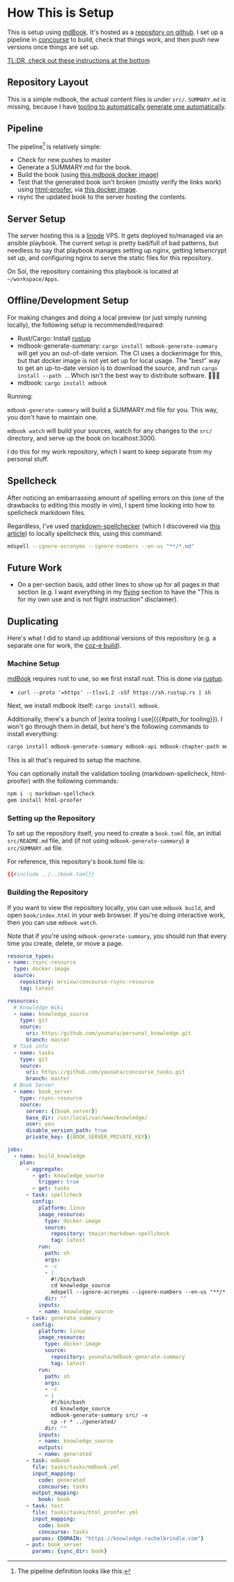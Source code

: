 # How This is Setup

This is setup using [mdBook](https://github.com/rust-lang-nursery/mdBook). It's hosted as a [repository on github](https://github.com/younata/personal_knowledge). I set up a pipeline in [concourse](https://concourse-ci.org) to build, check that things work, and then push new versions once things are set up.

[TL;DR, check out these instructions at the bottom](#duplicating)

## Repository Layout

This is a simple mdbook, the actual content files is under `src/`. `SUMMARY.md` is missing, because I have [tooling to automatically generate one automatically](https://github.com/younata/mdbook-generate-summary).

## Pipeline

The pipeline[^pipeline] is relatively simple:

- Check for new pushes to master
- Generate a SUMMARY.md for the book.
- Build the book (using [this mdbook docker image](https://hub.docker.com/r/hrektts/mdbook))
- Test that the generated book isn't broken (mostly verify the links work) using [html-proofer](https://github.com/gjtorikian/html-proofer), via [this docker image](https://hub.docker.com/r/18fgsa/html-proofer).
- rsync the updated book to the server hosting the contents.

## Server Setup

The server hosting this is a [linode](https://linode.com) VPS. It gets deployed to/managed via an ansible playbook. The current setup is pretty bad/full of bad patterns, but needless to say that playbook manages setting up nginx, getting letsencrypt set up, and configuring nginx to serve the static files for this repository.

On Sol, the repository containing this playbook is located at `~/workspace/Apps`.

## Offline/Development Setup

For making changes and doing a local preview (or just simply running locally), the following setup is recommended/required:

- Rust/Cargo: Install [rustup](https://rustup.rs)
- mdbook-generate-summary: `cargo install mdbook-generate-summary` will get you an out-of-date version. The CI uses a dockerimage for this, but that docker image is not yet set up for local usage. The "best" way to get an up-to-date version is to download the source, and run `cargo install --path .`. Which isn't the best way to distribute software. 🤷🏻‍♀️
- mdbook: `cargo install mdbook`

Running:

`mdbook-generate-summary` will build a SUMMARY.md file for you. This way, you don't have to maintain one.

`mdbook watch` will build your sources, watch for any changes to the `src/` directory, and serve up the book on localhost:3000.

I do this for my work repository, which I want to keep separate from my personal stuff.

## Spellcheck

After noticing an embarrassing amount of spelling errors on this (one of the drawbacks to editing this mostly in vim), I spent time looking into how to spellcheck markdown files.

Regardless, I've used [markdown-spellchecker](https://www.npmjs.com/package/markdown-spellcheck) (which I discovered via [this article](https://web.archive.org/web/20201109041611/https://pawel.krupa.net.pl/2018/07/automate-your-grammar-checks/)) to locally spellcheck this, using this command:

```bash
mdspell --ignore-acronyms --ignore-numbers --en-us "**/*.md"
```

## Future Work

- On a per-section basis, add other lines to show up for all pages in that section (e.g. I want everything in my [flying](../flying/) section to have the "This is for my own use and is not flight instruction" disclaimer).

## Duplicating

Here's what I did to stand up additional versions of this repository (e.g. a separate one for work, the [coz-e build](https://coz-e.rachelbrindle.com)).

### Machine Setup

[mdBook](https://github.com/rust-lang-nursery/mdBook) requires rust to use, so we first install rust. This is done via [rustup](https://rustup.rs).

- `curl --proto '=https' --tlsv1.2 -sSf https://sh.rustup.rs | sh`

Next, we install mdbook itself: `cargo install mdbook`.

Additionally, there's a bunch of [extra tooling I use]({{#path_for tooling}}). I won't go through them in detail, but here's the following commands to install everything:

```bash
cargo install mdbook-generate-summary mdbook-api mdbook-chapter-path mdbook-git-atom mdbook-section-validator
```

This is all that's required to setup the machine.

You can optionally install the validation tooling (markdown-spellcheck, html-proofer) with the following commands:

```bash
npm i -g markdown-spellcheck
gem install html-proofer
```

### Setting up the Repository

To set up the repository itself, you need to create a `book.toml` file, an initial `src/README.md` file, and (if not using `mdbook-generate-summary`) a `src/SUMMARY.md` file.

For reference, this repository's book.toml file is:

```toml
{{#include ../../book.toml}}
```

### Building the Repository

If you want to view the repository locally, you can use `mdbook build`, and open `book/index.html` in your web browser. If you're doing interactive work, then you can use `mdbook watch`.

Note that if you're using `mdbook-generate-summary`, you should run that every time you create, delete, or move a page.

[^pipeline]: The pipeline definition looks like this:

```yaml
resource_types:
- name: rsync-resource
  type: docker-image
  source:
    repository: mrsixw/concourse-rsync-resource
    tag: latest

resources:
  # Knowledge Wiki
  - name: knowledge_source
    type: git
    source:
      uri: https:/github.com/younata/personal_knowledge.git
      branch: master
  # Task info
  - name: tasks
    type: git
    source:
      uri: https://github.com/younata/concourse_tasks.git
      branch: master
  # Book Server
  - name: book_server
    type: rsync-resource
    source:
      server: {{book_server}}
      base_dir: /usr/local/var/www/knowledge/
      user: you
      disable_version_path: true
      private_key: {{BOOK_SERVER_PRIVATE_KEY}}

jobs:
  - name: build_knowledge
    plan:
      - aggregate:
        - get: knowledge_source
          trigger: true
        - get: tasks
      - task: spellcheck
        config:
          platform: linux
          image_resource:
            type: docker-image
            source:
              repository: tmaier/markdown-spellcheck
              tag: latest
          run:
            path: sh
            args:
            - -c
            - |
              #!/bin/bash
              cd knowledge_source
              mdspell --ignore-acronyms --ignore-numbers --en-us "**/*.md"
            dir: ""
          inputs:
          - name: knowledge_source
      - task: generate_summary
        config:
          platform: linux
          image_resource:
            type: docker-image
            source:
              repository: younata/mdbook-generate-summary
              tag: latest
          run:
            path: sh
            args:
            - -c
            - |
              #!/bin/bash
              cd knowledge_source
              mdbook-generate-summary src/ -v
              cp -r * ../generated/
            dir: ""
          inputs:
          - name: knowledge_source
          outputs:
          - name: generated
      - task: mdbook
        file: tasks/tasks/mdbook.yml
        input_mapping:
          code: generated
          concourse: tasks
        output_mapping:
          book: book
      - task: test
        file: tasks/tasks/html_proofer.yml
        input_mapping:
          code: book
          concourse: tasks
        params: {DOMAIN: "https://knowledge.rachelbrindle.com"}
      - put: book_server
        params: {sync_dir: book}
```
